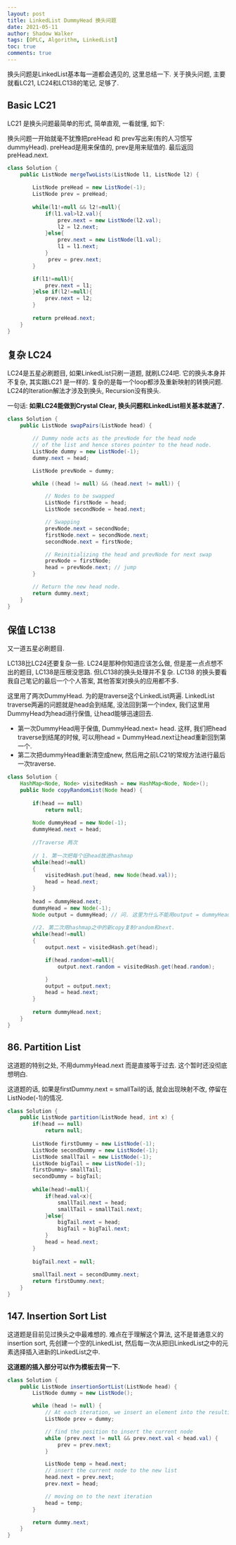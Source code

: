 ```yaml
---
layout: post
title: LinkedList DummyHead 换头问题
date: 2021-05-11
author: Shadow Walker
tags: [OPLC, Algorithm, LinkedList]
toc: true
comments: true
---
```


换头问题是LinkedList基本每一道都会遇见的, 这里总结一下.  关于换头问题, 主要就看LC21, LC24和LC138的笔记, 足够了. 

## Basic LC21

LC21 是换头问题最简单的形式, 简单直观, 一看就懂, 如下:  

换头问题一开始就毫不犹豫把preHead 和 prev写出来(有的人习惯写dummyHead).  preHead是用来保值的, prev是用来赋值的. 最后返回preHead.next. 

```java
class Solution {
    public ListNode mergeTwoLists(ListNode l1, ListNode l2) {
        
        ListNode preHead = new ListNode(-1);
        ListNode prev = preHead;
        
        while(l1!=null && l2!=null){
            if(l1.val>l2.val){
                prev.next = new ListNode(l2.val);
                l2 = l2.next;
            }else{
                prev.next = new ListNode(l1.val);
                l1 = l1.next;
            }
             prev = prev.next;
        }

        if(l1!=null){
            prev.next = l1;
        }else if(l2!=null){
            prev.next = l2;
        }
            
        return preHead.next;
    }
}
```

## 复杂 LC24

LC24是五星必刷题目, 如果LinkedList只刷一道题, 就刷LC24吧. 它的换头本身并不复杂, 其实跟LC21 是一样的. 复杂的是每一个loop都涉及重新映射的转换问题.  LC24的Iteration解法才涉及到换头, Recursion没有换头. 

一句话: **如果LC24能做到Crystal Clear, 换头问题和LinkedList相关基本就通了.**


```java
class Solution {
    public ListNode swapPairs(ListNode head) {

        // Dummy node acts as the prevNode for the head node
        // of the list and hence stores pointer to the head node.
        ListNode dummy = new ListNode(-1);
        dummy.next = head;

        ListNode prevNode = dummy;

        while ((head != null) && (head.next != null)) {

            // Nodes to be swapped
            ListNode firstNode = head;
            ListNode secondNode = head.next;

            // Swapping
            prevNode.next = secondNode;
            firstNode.next = secondNode.next;
            secondNode.next = firstNode;

            // Reinitializing the head and prevNode for next swap
            prevNode = firstNode;
            head = prevNode.next; // jump
        }

        // Return the new head node.
        return dummy.next;
    }
}
```

## 保值 LC138

又一道五星必刷题目. 

LC138比LC24还要复杂一些. LC24是那种你知道应该怎么做, 但是差一点点想不出的题目, LC138是压根没思路.  但LC138的换头处理并不复杂. LC138 的换头要看我自己笔记的最后一个个人答案, 其他答案对换头的应用都不多. 

这里用了两次DummyHead.   为的是traverse这个LinkedList两遍.  LinkedList traverse两遍的问题就是head会到结尾, 没法回到第一个index, 我们这里用DummyHead为head进行保值, 让head能够迅速回去. 

- 第一次DummyHead用于保值, DummyHead.next= head. 这样, 我们把head traverse到结尾的时候, 可以用head = DummyHead.next让head重新回到第一个. 
- 第二次把dummyHead重新清空成new, 然后用之前LC21的常规方法进行最后一次traverse. 

```java
class Solution {
    HashMap<Node, Node> visitedHash = new HashMap<Node, Node>();
    public Node copyRandomList(Node head) {
        
        if(head == null)
            return null;
        
        Node dummyHead = new Node(-1);
        dummyHead.next = head;
        
        //Traverse 两次
        
        // 1. 第一次把每个旧head放进hashmap
        while(head!=null)
        {
            visitedHash.put(head, new Node(head.val));
            head = head.next;
        }
        
        head = dummyHead.next;
        dummyHead = new Node(-1);
        Node output = dummyHead; // 问. 这里为什么不能用output = dummyHead.next, 然后下面用output, 反复尝试这个就是不行.
        
        //2. 第二次用hashmap之中的新copy复制random和next. 
        while(head!=null)
        {
            output.next = visitedHash.get(head);

            if(head.random!=null){
                output.next.random = visitedHash.get(head.random);

            }
            output = output.next;
            head = head.next;
        }
        
        return dummyHead.next;
    }
}
```


## 86. Partition List

这道题的特别之处, 不用dummyHead.next 而是直接等于过去. 这个暂时还没彻底想明白.  

这道题的话, 如果是firstDummy.next = smallTail的话, 就会出现映射不改, 停留在 ListNode(-1)的情况. 

```java
class Solution {
    public ListNode partition(ListNode head, int x) {
        if(head == null)
            return null;
        
        ListNode firstDummy = new ListNode(-1);
        ListNode secondDummy = new ListNode(-1);
        ListNode smallTail = new ListNode(-1);
        ListNode bigTail = new ListNode(-1);
        firstDummy= smallTail;
        secondDummy = bigTail;
        
        while(head!=null){
            if(head.val<x){  
                smallTail.next = head;
                smallTail = smallTail.next;    
            }else{
                bigTail.next = head;
                bigTail = bigTail.next;
            }
            head = head.next;
        }
        
        bigTail.next = null;
        
        smallTail.next = secondDummy.next;
        return firstDummy.next;
    }
}
```

## 147. Insertion Sort List

这道题是目前见过换头之中最难想的. 难点在于理解这个算法, 这不是普通意义的insertion sort, 先创建一个空的LinkedList, 然后每一次从把旧LinkedList之中的元素选择插入进新的LinkedList之中. 

**这道题的插入部分可以作为模板去背一下.**

```java
class Solution {
    public ListNode insertionSortList(ListNode head) {
        ListNode dummy = new ListNode();

        while (head != null) {
            // At each iteration, we insert an element into the resulting list.
            ListNode prev = dummy;

            // find the position to insert the current node
            while (prev.next != null && prev.next.val < head.val) {
                prev = prev.next;
            }

            ListNode temp = head.next;
            // insert the current node to the new list
            head.next = prev.next;
            prev.next = head;

            // moving on to the next iteration
            head = temp;
        }

        return dummy.next;
    }
}
```